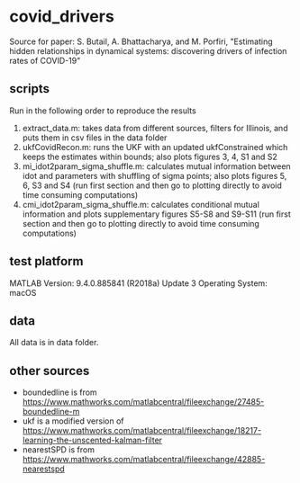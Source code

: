 # covid_drivers
Source for paper: S. Butail, A. Bhattacharya, and M. Porfiri, "Estimating hidden relationships in dynamical systems: discovering drivers of infection rates of COVID-19"

## scripts
Run in the following order to reproduce the results
1. extract_data.m: takes data from different sources, filters for Illinois, and puts them in csv files in the data folder
2. ukfCovidRecon.m: runs the UKF with an updated ukfConstrained which keeps the estimates within bounds; also plots figures 3, 4, S1 and S2
3. mi_idot2param_sigma_shuffle.m: calculates mutual information between idot and parameters with shuffling of sigma points; also plots figures 5, 6, S3 and S4 (run first section and then go to plotting directly to avoid time consuming computations)
4. cmi_idot2param_sigma_shuffle.m: calculates conditional mutual information and plots supplementary figures S5-S8 and S9-S11 (run first section and then go to plotting directly to avoid time consuming computations)

## test platform
MATLAB Version: 9.4.0.885841 (R2018a) Update 3
Operating System: macOS

## data
All data is in data folder. 

## other sources
- boundedline is from https://www.mathworks.com/matlabcentral/fileexchange/27485-boundedline-m
- ukf is a modified version of https://www.mathworks.com/matlabcentral/fileexchange/18217-learning-the-unscented-kalman-filter
- nearestSPD is from https://www.mathworks.com/matlabcentral/fileexchange/42885-nearestspd

